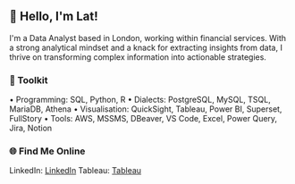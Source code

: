 ## 👋 Hello, I'm Lat!

I'm a Data Analyst based in London, working within financial services. With a strong analytical mindset and a knack for extracting insights from data, I thrive on transforming complex information into actionable strategies.

### 🌟 Toolkit
• Programming: SQL, Python, R
• Dialects: PostgreSQL, MySQL, TSQL, MariaDB, Athena
• Visualisation: QuickSight, Tableau, Power BI, Superset, FullStory
• Tools: AWS, MSSMS, DBeaver, VS Code, Excel, Power Query, Jira, Notion

### 🌐 Find Me Online
LinkedIn: [LinkedIn](https://www.linkedin.com/in/latiful/)
Tableau: [Tableau](https://public.tableau.com/app/profile/latiful.hassan)
